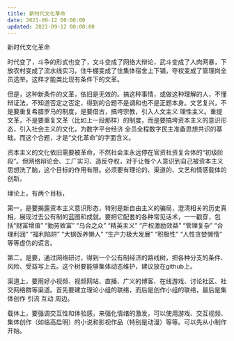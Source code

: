 ```yaml
---
title: 新时代文化革命
date: 2021-09-12 00:00:00
updated: 2021-09-12 00:00:00
---
```



新时代文化革命

时代变了，斗争的形式也变了，文斗变成了网络大辩论，武斗变成了人肉网暴，下放农村变成了流水线实习，住牛棚变成了住集体宿舍上下铺，夺权变成了管理岗全员选举。这样才能类比现有条件下的文革。

但是，这种新条件的文革，依旧是无效的。搞这种事情，或做这种理解的人，不懂辩证法，不知道否定之否定，得到的合题不是调和也不是正题本身。文艺复兴，不是要重复希腊罗马的制度，是要借古，搞垮宗教，引入人文主义 理性主义。重提文革，不是要重复文革（比如上一段那样）的制度，而是要搞垮资本主义的意识形态，引入社会主义的文化，为数字平台经济 全员全程数字民主准备思想共识的基础。而这个合题，才是“文化革命”的字面含义。

资本主义的文化依旧需要被革命，不然社会主永远停在官资社资复合体的“初级阶段”。但网络辩论会、工厂实习、造反夺权，对于让每个人意识到自己被资本主义思想洗了脑，这个目标的作用有限。必须要有理论的、渠道的、文艺和情感载体的 创新。

理论上，有两个目标，

第一，是要揭露资本主义意识形态，特别是新自由主义的骗局，澄清相关的历史真相，展现过去公有制的蓝图和成就。要把它配套的各种常见话术，一一戳穿，包括“财富增值” “勤劳致富” “乌合之众” “精英主义” “产权激励效益” “管理复杂” “合理利润” “福利陷阱” “大锅饭养懒人” “生产力极大发展” “积极性” “人性贪婪懒惰” 等等虚伪的谎言。

第二，是要，通过网络研讨，得到一个公有制经济的路线树，把各种分支的条件、风险、受益写上去。这个树要能够集体动态维护，建议放在github上。

渠道上，要用好小视频、视频网站、直播、广义的博客、在线游戏、讨论社区、社交网络群等渠道。首先要建立理论小组的联络，而后是创作小组的联络，最后是集体创作 引流 互动 周边。

载体上，要强调交互性和体验感，来强化情绪的激发，可以使用游戏、交互视频、集体创作（如临高启明）的小说和影视作品（特别是动漫）等等。可以先从小制作开始。
